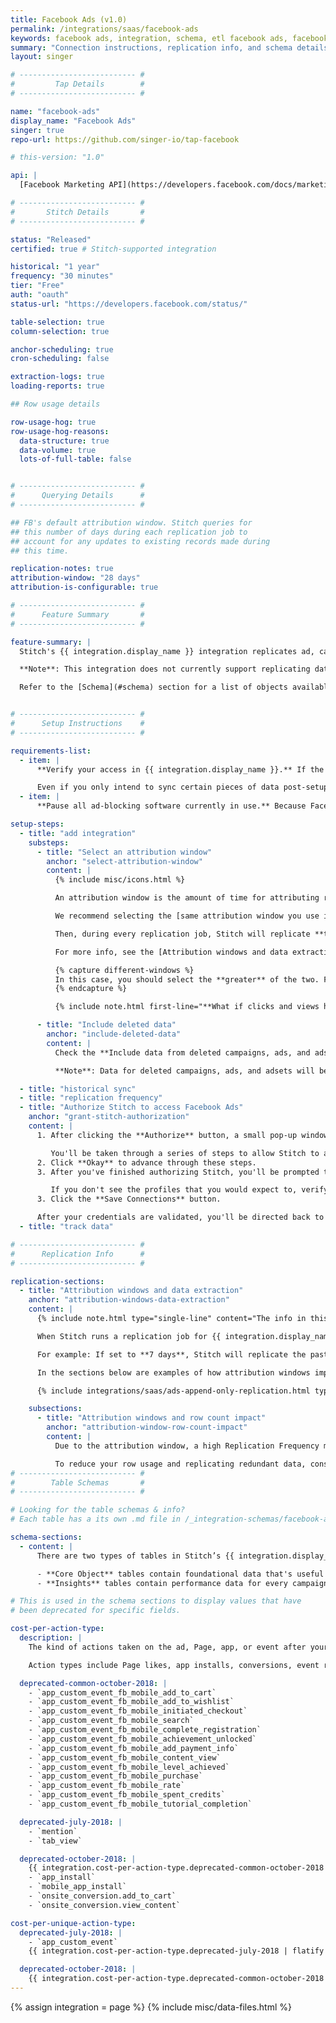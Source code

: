 ```yaml
---
title: Facebook Ads (v1.0)
permalink: /integrations/saas/facebook-ads
keywords: facebook ads, integration, schema, etl facebook ads, facebook ads etl
summary: "Connection instructions, replication info, and schema details for Stitch's Facebook Ads integration."
layout: singer

# -------------------------- #
#         Tap Details        #
# -------------------------- #

name: "facebook-ads"
display_name: "Facebook Ads"
singer: true
repo-url: https://github.com/singer-io/tap-facebook

# this-version: "1.0"

api: |
  [Facebook Marketing API](https://developers.facebook.com/docs/marketing-apis){:target="new"}

# -------------------------- #
#       Stitch Details       #
# -------------------------- #

status: "Released"
certified: true # Stitch-supported integration

historical: "1 year"
frequency: "30 minutes"
tier: "Free"
auth: "oauth"
status-url: "https://developers.facebook.com/status/"

table-selection: true
column-selection: true

anchor-scheduling: true
cron-scheduling: false

extraction-logs: true
loading-reports: true

## Row usage details

row-usage-hog: true
row-usage-hog-reasons:
  data-structure: true
  data-volume: true
  lots-of-full-table: false


# -------------------------- #
#      Querying Details      #
# -------------------------- #

## FB's default attribution window. Stitch queries for
## this number of days during each replication job to
## account for any updates to existing records made during
## this time.

replication-notes: true
attribution-window: "28 days"
attribution-is-configurable: true

# -------------------------- #
#      Feature Summary       #
# -------------------------- #

feature-summary: |
  Stitch's {{ integration.display_name }} integration replicates ad, campaign, and adcreative data using the {{ integration.api | flatify | strip }}.

  **Note**: This integration does not currently support replicating data for reviews, pages, etc.

  Refer to the [Schema](#schema) section for a list of objects available for replication.


# -------------------------- #
#      Setup Instructions    #
# -------------------------- #

requirements-list:
  - item: |
      **Verify your access in {{ integration.display_name }}.** If the user who creates the integration has restricted permissions - meaning the user doesn't have access to all campaigns or ads - Stitch may encounter issues replicating data.

      Even if you only intend to sync certain pieces of data post-setup, the user completing the initial setup should still have full access.
  - item: |
      **Pause all ad-blocking software currently in use.** Because Facebook authentication uses pop ups, you may encounter issues if ad blockers aren't disabled during the setup.

setup-steps:
  - title: "add integration"
    substeps:
      - title: "Select an attribution window"
        anchor: "select-attribution-window"
        content: |
          {% include misc/icons.html %}

          An attribution window is the amount of time for attributing results to ads and the lookback period after those actions occur during which ad results are counted.

          We recommend selecting the [same attribution window you use in {{ integration.display_name }}](https://www.facebook.com/business/help/458681590974355){:target="new"} to prevent discrepancies between Facebook's UI and data replicated by Stitch. For example: If the attribution window in {{ integration.display_name }} is **7 days**, you should define this setting as **7 days**.

          Then, during every replication job, Stitch will replicate **the past seven days' worth of data** to account for result attribution. This will ensure that records updated during the attribution period are correctly captured by Stitch.

          For more info, see the [Attribution windows and data extraction](#attribution-windows-data-extraction) section.

          {% capture different-windows %}
          In this case, you should select the **greater** of the two. For example: If clicks have a window of 7 days and views have a window of 1 day, you should select **7 days** as the setting in Stitch. This will ensure that the values for clicks and views are correctly updated.
          {% endcapture %}

          {% include note.html first-line="**What if clicks and views have different windows in Facebook Ads?**" content=different-windows %}

      - title: "Include deleted data"
        anchor: "include-deleted-data"
        content: |
          Check the **Include data from deleted campaigns, ads, and adsets** box to have Stitch replicate data for these deleted objects.

          **Note**: Data for deleted campaigns, ads, and adsets will be included only in [**Core Object**](#schema) tables.

  - title: "historical sync"
  - title: "replication frequency"
  - title: "Authorize Stitch to access Facebook Ads"
    anchor: "grant-stitch-authorization"
    content: |
      1. After clicking the **Authorize** button, a small pop-up window will display.

         You'll be taken through a series of steps to allow Stitch to access data from your Public Profile, Facebook Ads, and related stats. 
      2. Click **Okay** to advance through these steps.
      3. After you've finished authorizing Stitch, you'll be prompted to select the Facebook Ad Account you want to pull data from. Select the desired account by clicking the checkbox in the **Connect** column.

         If you don't see the profiles that you would expect to, verify your Facebook Ads permissions before reaching out to support.
      3. Click the **Save Connections** button.

      After your credentials are validated, you'll be directed back to Stitch (click the {{ app.buttons.finish-int-setup }} button to wrap things up) and the {{ app.page-names.int-details }} page will display.
  - title: "track data"

# -------------------------- #
#      Replication Info      #
# -------------------------- #

replication-sections:
  - title: "Attribution windows and data extraction"
    anchor: "attribution-windows-data-extraction"
    content: |
      {% include note.html type="single-line" content="The info in this section only applies to tables using Incremental Replication. Tables using Full Table Replication replicate fully during each replication job and don't use attribution windows." %}

      When Stitch runs a replication job for {{ integration.display_name }}, it will use the value of the **Attribution Window** setting to query for and extract data for Incremental tables. An attribution window is a period of time for attributing results to ads and the lookback period after those actions occur during which ad results are counted.

      For example: If set to **7 days**, Stitch will replicate the past seven days' worth of data every time a replication job runs. While Stitch replicates data in this way to account for updates to records made during the attribution window, it can have a [substantial impact on your overall row usage](#attribution-window-row-count-impact).

      In the sections below are examples of how attribution windows impact how Stitch extracts data during historical and ongoing replication jobs.

      {% include integrations/saas/ads-append-only-replication.html type="report-tables" %}

    subsections:
      - title: "Attribution windows and row count impact"
        anchor: "attribution-window-row-count-impact"
        content: |
          Due to the attribution window, a high Replication Frequency may not be necessary. Because Stitch will replicate data from the past `N` days during every replication job, recent data will be re-replicated and count towards your row quota.

          To reduce your row usage and replicating redundant data, consider setting the integration to replicate less frequently. For example: every 12 or 24 hours.
# -------------------------- #
#        Table Schemas       #
# -------------------------- #

# Looking for the table schemas & info?
# Each table has a its own .md file in /_integration-schemas/facebook-ads

schema-sections:
  - content: |
      There are two types of tables in Stitch’s {{ integration.display_name }} integration: Core Object and Insights.

      - **Core Object** tables contain foundational data that's useful for analysis. These are the [`adcreative`](#adcreative), [`ads`](#ads), [`adsets`](#adsets), and [`campaigns`](#campaigns) tables. To learn more about how Facebook Ads data is structured, we recommend checking out their [API guide](https://developers.facebook.com/docs/marketing-api/buying-api).
      - **Insights** tables contain performance data for every campaign/adset/ad combination, segmented by day and demographics specific to each table. For example: The [`ads_insights_age_and_gender`](#ads_insights_age_and_gender) table is segmented by day, age, and gender.

# This is used in the schema sections to display values that have
# been deprecated for specific fields.

cost-per-action-type:
  description: |
    The kind of actions taken on the ad, Page, app, or event after your ad was served to someone, even if they didn't click on it.

    Action types include Page likes, app installs, conversions, event responses, and more.

  deprecated-common-october-2018: |
    - `app_custom_event_fb_mobile_add_to_cart` 
    - `app_custom_event_fb_mobile_add_to_wishlist`
    - `app_custom_event_fb_mobile_initiated_checkout`
    - `app_custom_event_fb_mobile_search`
    - `app_custom_event_fb_mobile_complete_registration`
    - `app_custom_event_fb_mobile_achievement_unlocked`
    - `app_custom_event_fb_mobile_add_payment_info`
    - `app_custom_event_fb_mobile_content_view`
    - `app_custom_event_fb_mobile_level_achieved`
    - `app_custom_event_fb_mobile_purchase`
    - `app_custom_event_fb_mobile_rate`
    - `app_custom_event_fb_mobile_spent_credits`
    - `app_custom_event_fb_mobile_tutorial_completion`

  deprecated-july-2018: |
    - `mention`
    - `tab_view`

  deprecated-october-2018: |
    {{ integration.cost-per-action-type.deprecated-common-october-2018 | flatify }}
    - `app_install`
    - `mobile_app_install`
    - `onsite_conversion.add_to_cart`
    - `onsite_conversion.view_content`

cost-per-unique-action-type:
  deprecated-july-2018: |
    - `app_custom_event`
    {{ integration.cost-per-action-type.deprecated-july-2018 | flatify }}

  deprecated-october-2018: |
    {{ integration.cost-per-action-type.deprecated-common-october-2018 | flatify }}
---
```

{% assign integration = page %}
{% include misc/data-files.html %}